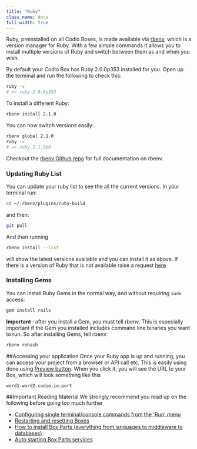 ```yaml
---
title: "Ruby"
class_name: docs
full_width: true
---
```


Ruby, preinstalled on all Codio Boxes, is made available via [rbenv](https://github.com/sstephenson/rbenv), which is a version manager for Ruby. With a few simple commands it allows you to install multiple versions of Ruby and switch between them as and when you wish.

By default your Codio Box has Ruby 2.0.0p353 installed for you. Open up the terminal and run the following to check this:

```bash
ruby -v
# => ruby 2.0.0p353
```

To install a different Ruby:

```bash
rbenv install 2.1.0
```

You can now switch versions easily:

```bash
rbenv global 2.1.0
ruby -v
# => ruby 2.1.0p0
```

Checkout the [rbenv Github repo](https://github.com/sstephenson/rbenv) for full documentation on rbenv.

### Updating Ruby List

You can update your ruby list to see the all the current versions. In your terminal run:

```bash
cd ~/.rbenv/plugins/ruby-build
```

and then:

```bash
git pull
```

And then running

```bash
rbenv install --list
```
will show the latest versions available and you can install it as above. If there is a version of Ruby that is not available raise a request [here](https://github.com/sstephenson/ruby-build/issues2)


### Installing Gems

You can install Ruby Gems in the normal way, and without requiring `sudo` access:

```bash
gem install rails
```

**Important** : after you install a Gem, you must tell rbenv. This is especially important if the Gem you installed includes command line binaries you want to run. So after installing Gems, tell rbenv:

```bash
rbenv rehash
```

##Accessing your application
Once your Ruby app is up and running, you can access your project from a browser or API call etc. This is easily using done using [Preview button](/docs/ide/inline-preview). When you click it, you will see the URL to your Box, which will look something like this

`word1-word2.codio.io:port`


##Important Reading Material
We strongly recommend you read up on the following before going too much further

- [Configuring single terminal/console commands from the 'Run' menu](/docs/ide/boxes/run)
- [Restarting and resetting Boxes](/docs/ide/boxes/restart-reset)
- [How to install Box Parts (everything from languages to middleware to databases)](/docs/ide/boxes/box-parts)
- [Auto starting Box Parts services](/docs/ide/boxes/startup)
